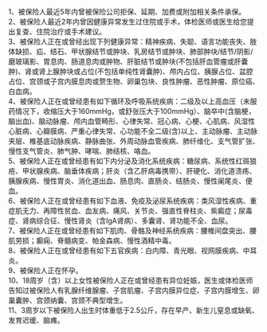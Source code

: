 1、被保险人最近5年内曾被保险公司拒保、延期、加费或附加相关条件承保。  
2、被保险人最近2年内曾因健康异常发生过住院或手术，体检医师或医生给您提出复查、住院治疗或手术建议。  
3、被保险人正在或曾经出现下列健康异常：精神疾病、失聪、语言功能丧失、肢体缺损、疝、结石、甲状腺结节或肿块、乳房结节或肿块、肺部肿块/结节/阴影/磨玻璃影、胃息肉、肠道息肉或肿物、肝脏结节或肿块(不包括肝血管瘤或肝囊肿)、肾或肾上腺肿块或占位(不包括单纯性肾囊肿)、颅内占位、胰腺占位、盆腔占位、宫颈或子宫内膜息肉或赘生物、卵巢包块、良性肿瘤、恶性肿瘤、原位癌、白血病。  
4、被保险人正在或曾经患有如下循环及呼吸系统疾病：二级及以上高血压（未服药情况下，收缩压大于160mmHg，或舒张压大于100mmHg）、脑卒中(含脑梗，脑出血)、脑动脉瘤、颅内血管畸形、心律失常、冠心病、心梗、心肌病、风湿性心脏病、心瓣膜病、严重心律失常、心功能不全二级(含)以上、主动脉瘤、主动脉夹层、椎基底动脉疾病、静脉曲张、外周动脉血管疾病、肺纤维化、支气管扩张、慢性支气管炎、肺气肿、哮喘、肺结核、咯血。  
5、被保险人正在或曾经患有如下内分泌及消化系统疾病：糖尿病、系统性红斑狼疮、甲状腺疾病、脑垂体疾病；肝炎（含乙肝病毒携带）、肝硬化、消化道溃疡、胰腺疾病、慢性胃炎、消化道出血、肠息肉、直肠炎、结肠炎、慢性阑尾炎、便血。  
6、被保险人正在或曾经患有如下血液、免疫及泌尿系统疾病：类风湿性疾病、重症肌无力、再障性贫血、血友病、痛风、关节炎、强直性脊柱炎、紫癜症；尿毒症、肾病综合征、慢性肾炎（含IgA肾病）、多囊肾、肾功能不全、血尿。  
7、被保险人正在或曾经患有如下肌肉、骨骼及神经系统疾病：腰椎间盘突出、腰肌劳损；癫痫、脊髓病变、帕金森病、慢性酒精中毒。  
8、被保险人正在或曾经患有如下五官疾病：白内障、青光眼、视网膜疾病、中耳炎。  
9、被保险人正在怀孕。  
10、18周岁（含）以上女性被保险人正在或曾经患有异位妊娠，医生或体检医师告知过被保险人有乳腺纤维腺瘤、子宫肌瘤、子宫内膜异位症、子宫内膜增生、卵巢囊肿、宫颈纳囊、宫颈不典型增生。  
11、3周岁以下被保险人出生时体重低于2.5公斤，存在早产、新生儿窒息或缺氧、发育迟缓、脑瘫。